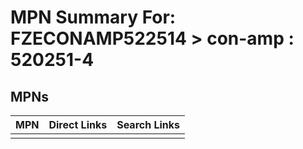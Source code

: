 



# MPN Summary For: FZECONAMP522514 > con-amp : 520251-4

## MPNs
  

|MPN|Direct Links|Search Links|
| :--- | :--- | :--- |
||||
